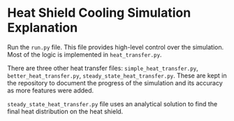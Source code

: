 # Heat Shield Cooling Simulation Explanation

Run the `run.py` file. This file provides high-level control over the simulation. Most of the logic is implemented in `heat_transfer.py`.

There are three other heat transfer files: `simple_heat_transfer.py`, `better_heat_transfer.py`, `steady_state_heat_transfer.py`. These are kept in the repository to document the progress of the simulation and its accuracy as more features were added.

`steady_state_heat_transfer.py` file uses an analytical solution to find the final heat distribution on the heat shield. 
